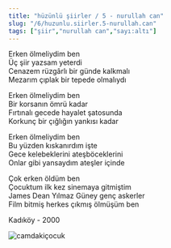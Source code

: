 ```yaml
---
title: "hüzünlü şiirler / 5 - nurullah can"
slug: "/6/huzunlu.siirler.5-nurullah.can"
tags: ["şiir","nurullah can","sayı:altı"]
---
```


Erken ölmeliydim ben  
Üç şiir yazsam yeterdi  
Cenazem rüzgârlı bir günde kalkmalı  
Mezarım çıplak bir tepede olmalıydı

Erken ölmeliydim ben  
Bir korsanın ömrü kadar  
Fırtınalı gecede hayalet şatosunda  
Korkunç bir çığlığın yankısı kadar

Erken ölmeliydim ben  
Bu yüzden kıskanırdım işte  
Gece kelebeklerini ateşböceklerini  
Onlar gibi yansaydım ateşler içinde

Çok erken öldüm ben  
Çocuktum ilk kez sinemaya gitmiştim  
James Dean Yılmaz Güney genç askerler  
Film bitmiş herkes çıkmış ölmüşüm ben

Kadıköy - 2000

![camdakiçocuk](/img/ky06_02_tayfunisildar.jpg)
